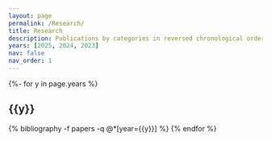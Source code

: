 ```yaml
---
layout: page
permalink: /Research/
title: Research
description: Publications by categories in reversed chronological order. Generated by jekyll-scholar.
years: [2025, 2024, 2023]
nav: false
nav_order: 1
---
```

<!-- _pages/publications.md -->
<div class="publications">

{%- for y in page.years %}
  <h2 class="year">{{y}}</h2>
  {% bibliography -f papers -q @*[year={{y}}] %}
{% endfor %}

</div>
